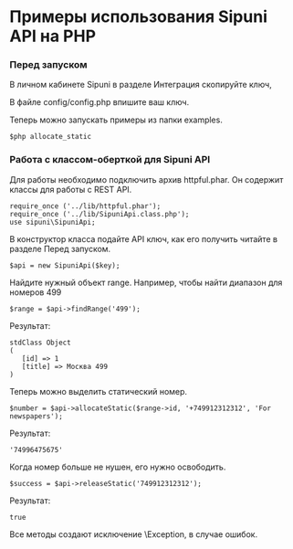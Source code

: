 # Примеры использования Sipuni API на PHP

### Перед запуском

В личном кабинете Sipuni в разделе Интеграция скопируйте ключ,

В файле config/config.php впишите ваш ключ.

Теперь можно запускать примеры из папки examples.

```
$php allocate_static
```

### Работа с классом-оберткой для Sipuni API

Для работы необходимо подключить архив httpful.phar. Он содержит классы для работы с REST API.

 ```
 require_once ('../lib/httpful.phar');
 require_once ('../lib/SipuniApi.class.php');
 use sipuni\SipuniApi;
 ```

 В конструктор класса подайте API ключ, как его получить читайте в разделе Перед запуском.
 ```
 $api = new SipuniApi($key);
 ```

 Найдите нужный объект range. Например, чтобы найти диапазон для номеров 499
 ```
 $range = $api->findRange('499');
 ```
 Результат:
 ```
 stdClass Object
 (
    [id] => 1
    [title] => Москва 499
 )
 ```

 Теперь можно выделить статический номер.
 ```
 $number = $api->allocateStatic($range->id, '+749912312312', 'For newspapers');
 ```
 Результат:
 ```
 '74996475675'
 ```

 Когда номер больше не нушен, его нужно освободить.
 ```
 $success = $api->releaseStatic('749912312312');
 ```
 Результат:
  ```
  true
  ```

 Все методы создают исключение \\Exception, в случае ошибок.


